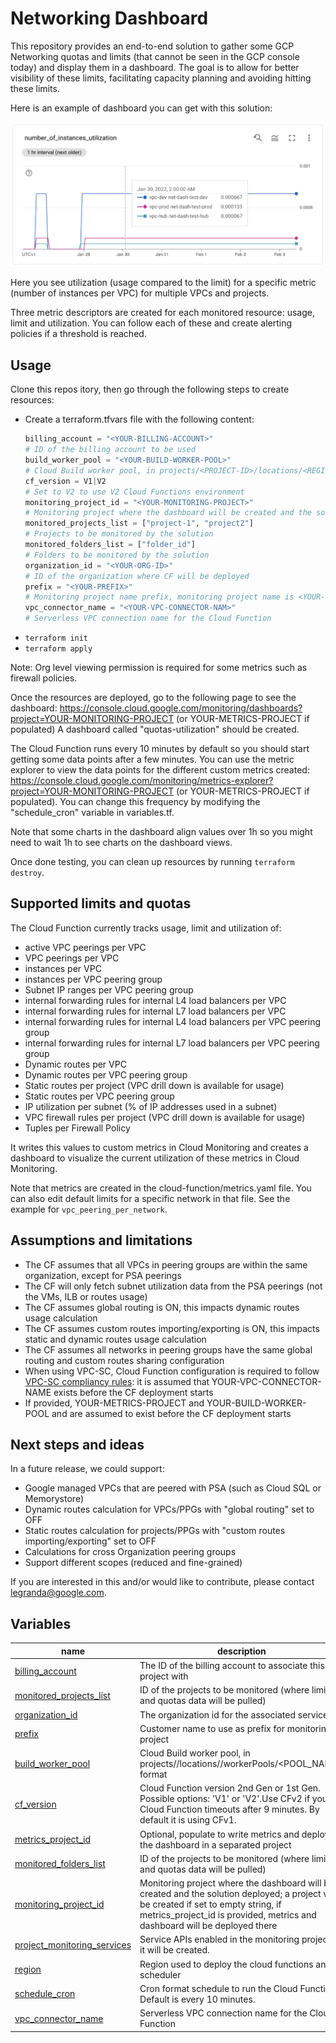 # Networking Dashboard

This repository provides an end-to-end solution to gather some GCP Networking quotas and limits (that cannot be seen in the GCP console today) and display them in a dashboard.
The goal is to allow for better visibility of these limits, facilitating capacity planning and avoiding hitting these limits.

Here is an example of dashboard you can get with this solution:

<img src="metric.png" width="640px">

Here you see utilization (usage compared to the limit) for a specific metric (number of instances per VPC) for multiple VPCs and projects.

Three metric descriptors are created for each monitored resource: usage, limit and utilization. You can follow each of these and create alerting policies if a threshold is reached.

## Usage

Clone this repos itory, then go through the following steps to create resources:
- Create a terraform.tfvars file with the following content:
  ```tfvars
  billing_account = "<YOUR-BILLING-ACCOUNT>"
  # ID of the billing account to be used
  build_worker_pool = "<YOUR-BUILD-WORKER-POOL>"
  # Cloud Build worker pool, in projects/<PROJECT-ID>/locations/<REGION>/workerPools/<POOL_NAME> format
  cf_version = V1|V2
  # Set to V2 to use V2 Cloud Functions environment
  monitoring_project_id = "<YOUR-MONITORING-PROJECT>" 
  # Monitoring project where the dashboard will be created and the solution deployed, a project named "mon-network-dahshboard" will be created if left blank
  monitored_projects_list = ["project-1", "project2"] 
  # Projects to be monitored by the solution
  monitored_folders_list = ["folder_id"] 
  # Folders to be monitored by the solution
  organization_id = "<YOUR-ORG-ID>"
  # ID of the organization where CF will be deployed
  prefix = "<YOUR-PREFIX>" 
  # Monitoring project name prefix, monitoring project name is <YOUR-PREFIX>-network-dashboard, ignored if monitoring_project_id variable is provided
  vpc_connector_name = "<YOUR-VPC-CONNECTOR-NAM>"
  # Serverless VPC connection name for the Cloud Function
    ```
- `terraform init`
- `terraform apply`

Note: Org level viewing permission is required for some metrics such as firewall policies.

Once the resources are deployed, go to the following page to see the dashboard: https://console.cloud.google.com/monitoring/dashboards?project=YOUR-MONITORING-PROJECT (or YOUR-METRICS-PROJECT if populated)
A dashboard called "quotas-utilization" should be created.

The Cloud Function runs every 10 minutes by default so you should start getting some data points after a few minutes.
You can use the metric explorer to view the data points for the different custom metrics created: https://console.cloud.google.com/monitoring/metrics-explorer?project=YOUR-MONITORING-PROJECT (or YOUR-METRICS-PROJECT if populated).
You can change this frequency by modifying the "schedule_cron" variable in variables.tf.

Note that some charts in the dashboard align values over 1h so you might need to wait 1h to see charts on the dashboard views.

Once done testing, you can clean up resources by running `terraform destroy`.

## Supported limits and quotas
The Cloud Function currently tracks usage, limit and utilization of:
- active VPC peerings per VPC
- VPC peerings per VPC
- instances per VPC
- instances per VPC peering group
- Subnet IP ranges per VPC peering group
- internal forwarding rules for internal L4 load balancers per VPC
- internal forwarding rules for internal L7 load balancers per VPC
- internal forwarding rules for internal L4 load balancers per VPC peering group
- internal forwarding rules for internal L7 load balancers per VPC peering group
- Dynamic routes per VPC 
- Dynamic routes per VPC peering group 
- Static routes per project (VPC drill down is available for usage)
- Static routes per VPC peering group 
- IP utilization per subnet (% of IP addresses used in a subnet)
- VPC firewall rules per project (VPC drill down is available for usage)
- Tuples per Firewall Policy

It writes this values to custom metrics in Cloud Monitoring and creates a dashboard to visualize the current utilization of these metrics in Cloud Monitoring.

Note that metrics are created in the cloud-function/metrics.yaml file. You can also edit default limits for a specific network in that file. See the example for `vpc_peering_per_network`.

## Assumptions and limitations
- The CF assumes that all VPCs in peering groups are within the same organization, except for PSA peerings
- The CF will only fetch subnet utilization data from the PSA peerings (not the VMs, ILB or routes usage)
- The CF assumes global routing is ON, this impacts dynamic routes usage calculation
- The CF assumes custom routes importing/exporting is ON, this impacts static and dynamic routes usage calculation
- The CF assumes all networks in peering groups have the same global routing and custom routes sharing configuration
- When using VPC-SC, Cloud Function configuration is required to follow [VPC-SC compliancy rules](https://cloud.google.com/functions/docs/securing/using-vpc-service-controls#deploy-compliant-functions): it is assumed that YOUR-VPC-CONNECTOR-NAME exists before the CF deployment starts
- If provided, YOUR-METRICS-PROJECT and YOUR-BUILD-WORKER-POOL and are assumed to exist before the CF deployment starts

## Next steps and ideas
In a future release, we could support:
- Google managed VPCs that are peered with PSA (such as Cloud SQL or Memorystore)
- Dynamic routes calculation for VPCs/PPGs with "global routing" set to OFF
- Static routes calculation for projects/PPGs with "custom routes importing/exporting" set to OFF
- Calculations for cross Organization peering groups
- Support different scopes (reduced and fine-grained) 

If you are interested in this and/or would like to contribute, please contact legranda@google.com.
<!-- BEGIN TFDOC -->

## Variables

| name | description | type | required | default |
|---|---|:---:|:---:|:---:|
| [billing_account](variables.tf#L17) | The ID of the billing account to associate this project with | <code></code> | ✓ |  |
| [monitored_projects_list](variables.tf#L41) | ID of the projects to be monitored (where limits and quotas data will be pulled) | <code>list&#40;string&#41;</code> | ✓ |  |
| [organization_id](variables.tf#L56) | The organization id for the associated services | <code></code> | ✓ |  |
| [prefix](variables.tf#L60) | Customer name to use as prefix for monitoring project | <code></code> | ✓ |  |
| [build_worker_pool](variables.tf#L21) | Cloud Build worker pool, in projects/<PROJECT-ID>/locations/<REGION>/workerPools/<POOL_NAME> format | <code></code> |  | <code>null</code> |
| [cf_version](variables.tf#L26) | Cloud Function version 2nd Gen or 1st Gen. Possible options: 'V1' or 'V2'.Use CFv2 if your Cloud Function timeouts after 9 minutes. By default it is using CFv1. | <code></code> |  | <code>V1</code> |
| [metrics_project_id](variables.tf#L51) | Optional, populate to write metrics and deploy the dashboard in a separated project | <code></code> |  |  |
| [monitored_folders_list](variables.tf#L35) | ID of the projects to be monitored (where limits and quotas data will be pulled) | <code>list&#40;string&#41;</code> |  | <code>&#91;&#93;</code> |
| [monitoring_project_id](variables.tf#L46) | Monitoring project where the dashboard will be created and the solution deployed; a project will be created if set to empty string, if metrics_project_id is provided, metrics and dashboard will be deployed there  | <code></code> |  |  |
| [project_monitoring_services](variables.tf#L64) | Service APIs enabled in the monitoring project if it will be created. | <code></code> |  | <code title="&#91;&#10;  &#34;artifactregistry.googleapis.com&#34;,&#10;  &#34;cloudasset.googleapis.com&#34;,&#10;  &#34;cloudbilling.googleapis.com&#34;,&#10;  &#34;cloudbuild.googleapis.com&#34;,&#10;  &#34;cloudfunctions.googleapis.com&#34;,&#10;  &#34;cloudresourcemanager.googleapis.com&#34;,&#10;  &#34;cloudscheduler.googleapis.com&#34;,&#10;  &#34;compute.googleapis.com&#34;,&#10;  &#34;iam.googleapis.com&#34;,&#10;  &#34;iamcredentials.googleapis.com&#34;,&#10;  &#34;logging.googleapis.com&#34;,&#10;  &#34;monitoring.googleapis.com&#34;,&#10;  &#34;pubsub.googleapis.com&#34;,&#10;  &#34;run.googleapis.com&#34;,&#10;  &#34;servicenetworking.googleapis.com&#34;,&#10;  &#34;serviceusage.googleapis.com&#34;,&#10;  &#34;storage-component.googleapis.com&#34;&#10;&#93;">&#91;&#8230;&#93;</code> |
| [region](variables.tf#L87) | Region used to deploy the cloud functions and scheduler | <code></code> |  | <code>europe-west1</code> |
| [schedule_cron](variables.tf#L92) | Cron format schedule to run the Cloud Function. Default is every 10 minutes. | <code></code> |  | <code>&#42;&#47;10 &#42; &#42; &#42; &#42;</code> |
| [vpc_connector_name](variables.tf#L97) | Serverless VPC connection name for the Cloud Function | <code></code> |  |  |

<!-- END TFDOC -->
